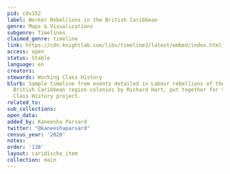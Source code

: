 ```yaml
---
pid: cds152
label: Worker Rebellions in the British Caribbean
genre: Maps & Visualizations
subgenre: Timelines
claimed_genre: timeline
link: https://cdn.knightlab.com/libs/timeline3/latest/embed/index.html?source=1qZjyqnjo2e37usoVsGgoZU7ZI5NDA6NCCpp2p0EVb2s&font=Default&lang=en&initial_zoom=2&height=650
access: open
status: Stable
language: en
creators:
stewards: Working Class History
blurb: Sample timeline from events detailed in Labour rebellions of the 1930s in the
  British Caribbean region colonies by Richard Hart, put together for the Working
  Class History project.
related_to:
sub_collections:
open_data:
added_by: Kaneesha Parsard
twitter: "@kaneeshaparsard"
census_year: '2020'
notes:
order: '138'
layout: caridischo_item
collection: main
---
```


